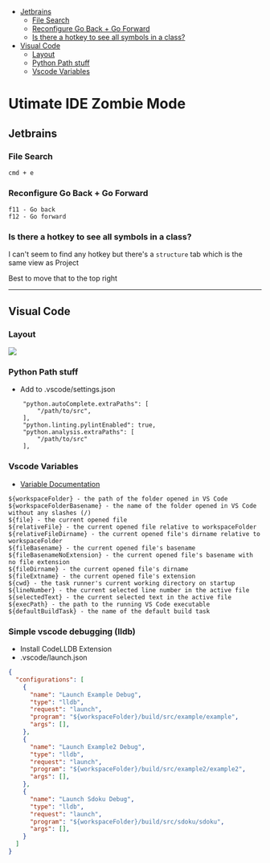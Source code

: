 <!-- vscode-markdown-toc -->
* [Jetbrains](#Jetbrains)
	* [File Search](#FileSearch)
	* [Reconfigure Go Back + Go Forward](#ReconfigureGoBackGoForward)
	* [Is there a hotkey to see all symbols in a class?](#Isthereahotkeytoseeallsymbolsinaclass)
* [Visual Code](#VisualCode)
	* [Layout](#Layout)
	* [Python Path stuff](#PythonPathstuff)
	* [Vscode Variables](#VscodeVariables)

<!-- vscode-markdown-toc-config
	numbering=false
	autoSave=true
	/vscode-markdown-toc-config -->
<!-- /vscode-markdown-toc -->

# Utimate IDE Zombie Mode 

## <a name='Jetbrains'></a>Jetbrains

### <a name='FileSearch'></a>File Search

```
cmd + e
```

### <a name='ReconfigureGoBackGoForward'></a>Reconfigure Go Back + Go Forward

```
f11 - Go back
f12 - Go forward
```

### <a name='Isthereahotkeytoseeallsymbolsinaclass'></a>Is there a hotkey to see all symbols in a class?

I can't seem to find any hotkey but there's a `structure` tab which is the same view as Project

Best to move that to the top right

-----------------------------------------------------------

## <a name='VisualCode'></a>Visual Code

### <a name='Layout'></a>Layout

<img src="https://imgur.com/v97IO0e.png"/>

### <a name='PythonPathstuff'></a>Python Path stuff
- Add to .vscode/settings.json

```
    "python.autoComplete.extraPaths": [
        "/path/to/src",
    ],
    "python.linting.pylintEnabled": true,
    "python.analysis.extraPaths": [
        "/path/to/src"
    ],
```

### <a name='VscodeVariables'></a>Vscode Variables

- [Variable Documentation](https://code.visualstudio.com/docs/editor/variables-reference)

```
${workspaceFolder} - the path of the folder opened in VS Code
${workspaceFolderBasename} - the name of the folder opened in VS Code without any slashes (/)
${file} - the current opened file
${relativeFile} - the current opened file relative to workspaceFolder
${relativeFileDirname} - the current opened file's dirname relative to workspaceFolder
${fileBasename} - the current opened file's basename
${fileBasenameNoExtension} - the current opened file's basename with no file extension
${fileDirname} - the current opened file's dirname
${fileExtname} - the current opened file's extension
${cwd} - the task runner's current working directory on startup
${lineNumber} - the current selected line number in the active file
${selectedText} - the current selected text in the active file
${execPath} - the path to the running VS Code executable
${defaultBuildTask} - the name of the default build task
```

### Simple vscode debugging (lldb)

- Install CodeLLDB Extension
- .vscode/launch.json

```json
{
  "configurations": [
    {
      "name": "Launch Example Debug",
      "type": "lldb",
      "request": "launch",
      "program": "${workspaceFolder}/build/src/example/example",
      "args": [],
    },
    {
      "name": "Launch Example2 Debug",
      "type": "lldb",
      "request": "launch",
      "program": "${workspaceFolder}/build/src/example2/example2",
      "args": [],
    },
    {
      "name": "Launch Sdoku Debug",
      "type": "lldb",
      "request": "launch",
      "program": "${workspaceFolder}/build/src/sdoku/sdoku",
      "args": [],
    }
  ]
}
```
